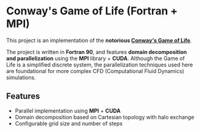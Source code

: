 # Conway's Game of Life (Fortran + MPI)

This project is an implementation of the **notorious [Conway's Game of Life](https://en.wikipedia.org/wiki/Conway%27s_Game_of_Life)**.

The project is written in **Fortran 90**, and features **domain decomposition and parallelization** using the **MPI** library + **CUDA**. Although the Game of Life is a simplified discrete system, the parallelization techniques used here are foundational for more complex CFD (Computational Fluid Dynamics) simulations.

## Features

- Parallel implementation using **MPI** + **CUDA**
- Domain decomposition based on Cartesian topology with halo exchange
- Configurable grid size and number of steps
